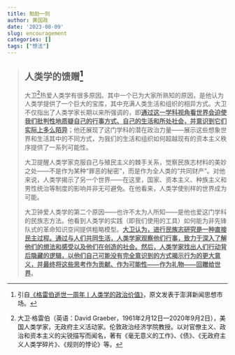 ```yaml
---
title: 勉励一则
author: 黄国政
date: '2023-08-09'
slug: encouragement
categories: []
tags: ["想法"]
---
```


<!--more-->
> ## 人类学的馈赠[^gifts of anthropology]
>
> 大卫[^David]热爱人类学有很多原因。其中一个已为大家所熟知的原因，是他认为人类学提供了一个巨大的宝库，其中充满人类生活和组织的相异方式。大卫不仅指出了人类学家长期以来所强调的，即<u>**通过这一学科视角看世界会迫使我们批判性地质疑自己的行事方式、自己的生活和所处社会，并意识到它们实际上多么陌异**</u>；他还展现了这门学科的潜在政治力量——展示这些想象世界和生活其中的不同方式，为我们的生活和组织如何超越现有的资本主义秩序提供了一系列可能性。
>
> 大卫提醒人类学家克服自己与殖民主义的棘手关系，觉察民族志材料的美妙之处——不是作为某种“罪恶的秘密”，而是作为全人类的“共同财产”。对他来说，人类学揭示了另一个世界——在这里，国家、资本主义、种族主义和男性统治等制度的影响并非无可避免。在他看来，人类学使别样的世界成为可能。
>
> 大卫钟爱人类学的第二个原因——也许不太为人所知——是他也爱这门学科的民族志方法。他看到人类学的实践（即我们使用的工具）如何能为非先锋队式的革命知识空间提供粗略模型。<u>**大卫认为，进行民族志研究是一种直接民主过程。通过与人们共同生活，人类学家观察他们行事，致力于深入了解他们的想法和感受以及他们在创造的社会。然后，人类学家找出人们行动背后隐藏的逻辑，以他们自己可能没有完全意识到的方式揭示行为的更大意义，并最终将这些思考作为贡献、作为可能性——作为礼物——回赠给世界**</u>。

[^gifts of anthropology]: 引自[《格雷伯逝世一周年丨人类学的政治价值》](https://www.thepaper.cn/newsDetail_forward_14362170)，原文发表于澎湃新闻思想市场。

[^David]: 大卫·格雷伯（英语：David Graeber，1961年2月12日—2020年9月2日），美国人类学家，无政府主义活动家。伦敦政治经济学院教授。以对官僚主义、政治和资本主义的尖锐描写而闻名，著有《毫无意义的工作》、《债》、《无政府主义人类学碎片》、《规则的悖论》等。